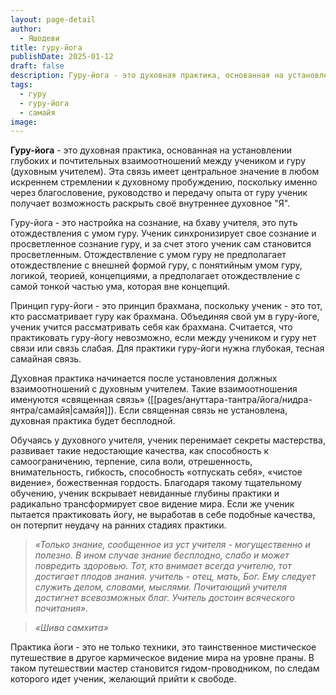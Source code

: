 ```yaml
---
layout: page-detail
author:
  - Яшодеви
title: гуру-йога
publishDate: 2025-01-12
draft: false
description: Гуру-йога - это духовная практика, основанная на установлении глубоких и почтительных взаимоотношений между учеником и Гуру (духовным Учителем). Эта связь имеет центральное значение в любом искреннем стремлении к духовному пробуждению, поскольку именно через благословение, руководство и передачу опыта от Гуру ученик получает возможность раскрыть своё внутреннее духовное "Я".
tags:
  - гуру
  - гуру-йога
  - самайя
image:
---
```

**Гуру-йога** - это духовная практика, основанная на установлении глубоких и почтительных взаимоотношений между учеником и гуру (духовным учителем). Эта связь имеет центральное значение в любом искреннем стремлении к духовному пробуждению, поскольку именно через благословение, руководство и передачу опыта от гуру ученик получает возможность раскрыть своё внутреннее духовное "Я".

Гуру-йога - это настройка на сознание, на бхаву учителя, это путь отождествления с умом гуру. Ученик синхронизирует свое сознание и просветленное сознание гуру, и за счет этого ученик сам становится просветленным. Отождествление с умом гуру не предполагает отождествление с внешней формой гуру, с понятийным умом гуру, логикой, теорией, концепциями, а предполагает отождествление с самой тонкой частью ума, которая вне концепций. 

Принцип гуру-йоги - это принцип брахмана, поскольку ученик - это тот, кто рассматривает гуру как брахмана. Объединяя свой ум в гуру-йоге, ученик учится рассматривать себя как брахмана. Считается, что практиковать гуру-йогу невозможно, если между учеником и гуру нет связи или связь слабая. Для практики гуру-йоги нужна глубокая, тесная самайная связь.

Духовная практика начинается после установления должных взаимоотношений с духовным учителем. Такие взаимоотношения именуются «священная связь» ([[pages/ануттара-тантра/йога/нидра-янтра/самайя|самайя]]). Если священная связь не установлена, духовная практика будет бесплодной. 

Обучаясь у духовного учителя, ученик перенимает секреты мастерства, развивает такие недостающие качества, как способность к самоограничению, терпение, сила воли, отрешенность, внимательность, гибкость, способность «отпускать себя», «чистое видение», божественная гордость. Благодаря такому тщательному обучению, ученик вскрывает невиданные глубины практики и радикально трансформирует свое видение мира. Если же ученик пытается практиковать йогу, не выработав в себе подобные качества, он потерпит неудачу на ранних стадиях практики. 

>*«Только знание, сообщенное из уст учителя - могущественно и полезно. В ином случае знание бесплодно, слабо и может повредить здоровью. Тот, кто внимает всегда учителю, тот достигает плодов знания. учитель - отец, мать, Бог. Ему следует служить делом, словами, мыслями. Почитающий учителя достигнет всевозможных благ. Учитель достоин всяческого почитания».*
 
>*«Шива самхита»*

Практика йоги - это не только техники, это таинственное мистическое путешествие в другое кармическое видение мира на уровне праны. В таком путешествии мастер становится гидом-проводником, по следам которого идет ученик, желающий прийти к свободе.
